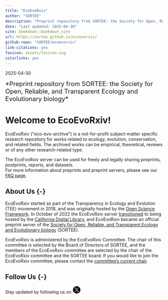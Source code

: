 ```yaml
---
title: "EcoEvoRxiv"
author: "SORTEE"
description: "Preprint repository from SORTEE: the Society for Open, Reliable, and Transparent Ecology and Evolutionary biology"
date: "Last updated: 2025-04-30"
site: bookdown::bookdown_site
url: https://sortee.github.io/ecoevorxiv/
github-repo: "SORTEE/ecoevorxiv"
link-citations: yes
favicon: assets/favicon.svg
colorlinks: yes
---
```




2025-04-30

<summary style=font-size:20px> *Preprint repository from SORTEE: the Society for Open, Reliable, and Transparent Ecology and Evolutionary biology* </summary>

# Welcome to EcoEvoRxiv!

EcoEvoRxiv ("eco-evo-archive") is a not-for-profit subject-matter specific research repository for works related to ecology, evolution, conservation, and related fields. The archived works can be empirical, theoretical, reviews or of any other research-related type.  

The EcoEvoRxiv server can be used for freely and legally sharing preprints, postprints, reports, and datasets.  
For more information about preprints and preprint servers, please see our [FAQ page](02_FAQ.html).  


## About Us {-}

EcoEvoRxiv started as part of the Transparency in Ecology and Evolution (TEE) movement in 2018, and was originally hosted by the [Open Science Framework](https://osf.io/). In October of 2022 the EcoEvoRxiv server [transitioned](https://cdlib.org/cdlinfo/2022/10/19/ecoevorxiv-partners-with-california-digital-library-to-re-launch-preprint-service-on-janeway/) to being hosted by the [California Digital Library](https://cdlib.org/services/pad/escholarship/), and EcoEvoRxiv became an official preprint server of the [Society for Open, Reliable, and Transparent Ecology and Evolutionary biology](http://www.sortee.org/) (SORTEE).  


EcoEvoRxiv is administered by the EcoEvoRxiv Committee. The chair of this committee is selected by the Board of Directors of SORTEE, and the members of the EcoEvoRxiv committee are selected by the chair of the EcoEvoRxiv committee and the SORTEE board. If you would like to join the EcoEvoRxiv committee, please contact the [committee’s current chair](#people).  

## Follow Us {-}

Stay updated by following us on [<img src="assets/twitter.png" alt="Twitter" width="25" heigh="25"/>](https://twitter.com/EcoEvoRxiv)

<script>
title=document.getElementById('header');
title.innerHTML = '<img src="assets/logo.png" alt="Test Image">' + title.innerHTML
</script>
